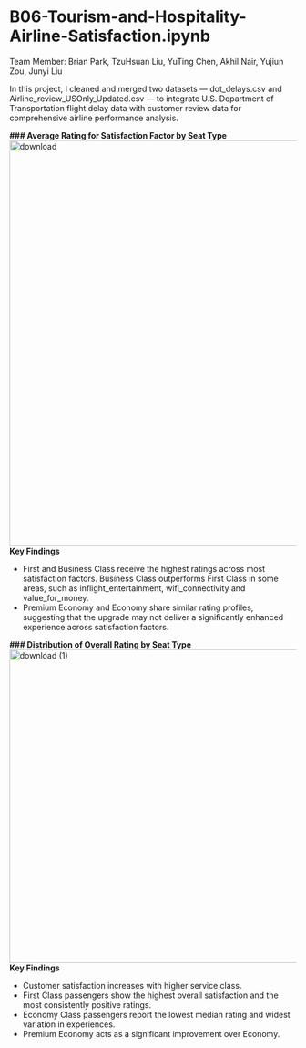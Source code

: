 # B06-Tourism-and-Hospitality-Airline-Satisfaction.ipynb
Team Member: Brian Park, TzuHsuan Liu, YuTing Chen, Akhil Nair, Yujiun Zou, Junyi Liu

In this project, I cleaned and merged two datasets — dot_delays.csv and Airline_review_USOnly_Updated.csv — to integrate U.S. Department of Transportation flight delay data with customer review data for comprehensive airline performance analysis.

**### Average Rating for Satisfaction Factor by Seat Type**
<img width="1226" height="712" alt="download" src="https://github.com/user-attachments/assets/0d000ff7-7ad7-49e6-b276-faf72d1b4849" />
**Key Findings**
- First and Business Class receive the highest ratings across most satisfaction factors. Business Class outperforms First Class in some areas, such as inflight_entertainment, wifi_connectivity and value_for_money.
- Premium Economy and Economy share similar rating profiles, suggesting that the upgrade may not deliver a significantly enhanced experience across satisfaction factors.

**### Distribution of Overall Rating by Seat Type**
<img width="988" height="550" alt="download (1)" src="https://github.com/user-attachments/assets/18ad553a-ab41-472b-bb86-85d6ba491cd1" />
**Key Findings**
- Customer satisfaction increases with higher service class.
- First Class passengers show the highest overall satisfaction and the most consistently positive ratings.
- Economy Class passengers report the lowest median rating and widest variation in experiences.
- Premium Economy acts as a significant improvement over Economy.
